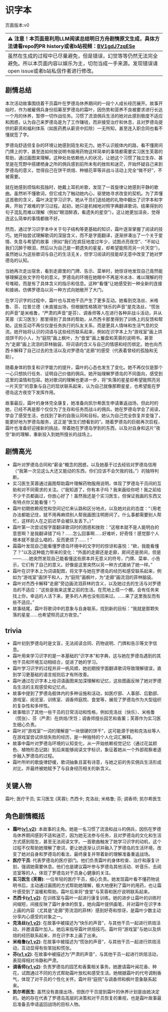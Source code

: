 # 识字本
页面版本:v0
 

| :warning: 注意！本页面是利用LLM阅读总结明日方舟剧情原文生成，具体方法请看repo的PR history或者b站视频：[BV1gdJ7zqESe](https://www.bilibili.com/video/BV1gdJ7zqESe/)         |
|:----------------------------|
| 虽然在生成的过程中已尽量避免，但是错误，幻觉等等仍然无法完全避免。所以本页面内容以娱乐为主，切勿当成一手来源。发现错误请open issue或者b站私信作者进行修改。|



## 剧情总结
本次活动故事围绕着干员霜叶在罗德岛休养期间的一段个人成长经历展开。故事开始时，作为被雇佣兵身份招募至罗德岛的霜叶，因伤势和营养不良被要求进行长达一个月的休养，暂停一切作战任务。习惯了流浪佣兵生活的她对此感到极度不适应和困惑，认为自己来罗德岛是为了工作赚钱，而非接受治疗和休息，且对罗德岛提供的薪资和福利体系（如医药费从薪资中扣除）一无所知，甚至连入职合同也看不懂就签了字。

罗德岛舒适但复杂的环境让她感到陌生和无力。她不认识舰体内的路，看不懂房间门牌上的字，甚至连如何按说明书服用药物这样简单的事情都需要实习医生芙蓉的帮助，通过画图来理解。这种处处依赖他人的状况，让她这个习惯了独立生存、甚至是在荒野中搭建栖身之所的佣兵感到前所未有的挫败和迷茫，开始怀疑自己来到罗德岛的意义，觉得自己在饼干烘焙、种植花草等非战斗活动上完全“做不好”，不被需要。

就在她感到烦恼和孤独时，她戴上耳机听歌，发现了一首旋律让她感到平静的歌曲。虽然听不懂歌词，但它成为了触动她内心，驱使她寻求改变的契机。为了弄懂这首歌的含义，霜叶决定学习识字。她从干员们送给她的礼物中翻出了识字本和字典，开始了艰难的学习过程。起初，她只是机械地对照字典翻译歌词，结果得到的句子混乱而难以理解（例如“眼泪醉酒，看遗失的星空”）。这让她更加沮丧，觉得连这么简单的事情都做不好。

然而，通过学习识字本中关于句子结构等更基础的知识，霜叶逐渐掌握了阅读的技巧。她开始尝试理解歌词的深层含义，而不是字面翻译，逐渐拼凑出了一个关于爱情、失意与希望的故事（例如“我们在疯狂地度过年少，试图点亮夜空”、“不如让我们沉醉于眼泪，然后以为自己是一颗遗失的星星，却希望能照亮另一片天空”）。虽然她认为这些歌词与自己的生活无关，但学习阅读的技能却无意中改变了她对罗德岛的认知。

当她再次走出宿舍，看到走廊里的门牌、告示、菜单时，她惊讶地发现自己竟然能够理解这些文字符号的意义。罗德岛的环境在她眼中不再是冷冰冰、难以理解的符号堆砌，而是有了具体含义的指示和信息。这种“看懂”让她感受到一种全新的连接和接纳，仿佛罗德岛以另一种方式向她敞开了大门。

在学习识字的过程中，霜叶也与其他干员产生了更多互动。她看到克洛丝、米格鲁、芬、拉普兰德（未直接出场，但根据性格猜测“快乐的声音”是克洛丝，“慌张的声音”是米格鲁，“严肃的声音”是芬）、调香师等人在进行各种非战斗活动，并从芙蓉（实习医生）那里得到了具体的帮助，从杰西卡那里得到了训练上的反馈和帮助。这些互动不再仅仅是任务执行的队友关系，而是更具人情味和生活气息的交流。她开始将认识的词语与这些经历联系起来，例如在识字本上为“游戏室”画上烘焙饼干的小人，为“庭院”画上枫叶，为“食堂”画上餐盘和芙蓉的说明书，甚至为“走廊”画上流泪的菲林脑袋，将词语的含义与自己的情感和经历绑定。她也向杰西卡解释了自己过去的生活以及对罗德岛“走廊”的感受（代表着曾经的孤独和无助）。

随着身体的恢复和识字能力的提升，霜叶的心态也发生了变化。她不再仅仅是那个一心只想执行任务、证明自己价值的佣兵。她开始理解罗德岛的不同面向，感受到这里的温情和包容。她对歌词的理解也更进一步，将“失落的星星却希望能照亮另一片天空”的意象与自己的现状联系起来，认为自己就像那颗星星，也希望能在罗德岛这方夜空下发挥作用。

故事最后，霜叶的身体完全康复，她准备向凯尔希医生申请重返战场，但此时的她，已经不再是那个仅仅为了生存和任务而战斗的佣兵。她在罗德岛学会了阅读，学会了感受生活，也找到了新的自我认同和目标。她认为自己完全恢复并变强了，能更好地为罗德岛服务，这正是“医生们想看到的”。随着罗德岛的巨舰再次启程，霜叶也准备好迎接新的挑战，带着她在罗德岛学到的东西，以及对自身和这片“夜空”新的理解，重新投入到她所擅长的战场上。
## 剧情高光
*   霜叶对罗德岛合同和“薪金”概念的困惑，以及她基于过去经验对罗德岛信用（“我第一次见这么大还又能动的东西，你们应该不会欠我的钱。”）的独特判断。
*   实习医生芙蓉通过画图帮助霜叶理解药物服用说明，体现了罗德岛干员间的互助和对不同需求的关注。（“我知道了，你有本子吗？我来画给你吧！我之前给不少干员都画过，你放心好了！虽然我还是个实习医生，但保证我画的东西又有特点你又能看懂！”）
*   霜叶初期依赖视觉和空间记忆来认路和区分地点，以及她对此的态度：“（用老办法都能记住，就不用再麻烦别人帮我画图注明房间了。什么事都需要别人帮忙，这样的人在之前迟早会被队友丢下。）”
*   霜叶第一次尝试按字面翻译歌词时的困惑和挫败：“这根本就不是人能明白的意思啊？是我翻译错了吗？......怎么回事啊......好难听，好奇怪！感觉那个人根本就不是这么唱的，反而更烦了......！”
*   霜霜叶发现自己能看懂罗德岛环境中的文字时的惊讶和喜悦：“欸，我能看懂了？”以及这种能力带来的变化：“外面的走廊还是走廊，房间还是房间，但是——......她突然发现自己能看懂这些原本并无意义的符号，门牌、菜单、小告示，它们有了自己的意义。好像是这里突然以另一种方式接纳了她一样。”
*   霜叶在识字本上为词语配图，将文字与她在罗德岛的经历和感受联系起来，例如为“游戏室”画饼干和人，为“庭院”画枫叶，为“走廊”画流泪的菲林脑袋。
*   霜叶对杰西卡解释“走廊”旁边画流泪菲林的含义，以及她过去的生活与对罗德岛的不适应：“这些是我来这里之前的生活。在荒地上搭一个棚，会有任务来找上你，幸运的人活下来，更多的人再也没有回来过。......来了这里我反而有些不适应。”
*   故事结尾，霜叶将歌词中的意象与自身联系，找到新的目标：“我就是那颗失落的星星......也希望照亮这方夜空。”
## trivia
*   霜叶初到罗德岛时是文盲，无法阅读合同、药物说明、门牌和告示等文字信息。
*   霜叶用来学习识字的是一本基础的“识字本”和字典，这与她在罗德岛遇到的其他干员和环境互动相结合，促进了她的学习。
*   霜叶学习识字的过程并非一帆风顺，她初期按字面翻译歌词导致理解错误，直到学习更基础的语言规则后才有所改善。
*   霜叶通过在识字本上给词语画图来加深理解和记忆，这些图画反映了她对罗德岛生活的主观感受和记忆点。
*   故事中提到了罗德岛舰体内的多种设施和活动，如医疗部、人事部、后勤部、游戏室、阅览室、训练室、调香师庭院、食堂等，展现了罗德岛作为大型组织的复杂性和多样性。
*   故事暗示了其他一些干员的日常活动和性格，例如克洛丝（快乐）、米格鲁（慌张）、芬（严肃）在烘焙/烹饪；调香师擅长园艺和香薰；芙蓉作为实习医生细心负责。
*   霜叶对“游戏室”一词的理解是“一块很硬的饼干”，这可能源于她和克洛丝等人在游戏室尝试烘焙失败的经历，是一种独特的个人化词汇解释。
*   故事中霜叶对罗德岛环境的认知变化，从一开始依赖视觉记忆（通过花盆颜色、植物形态记路）到后来能够阅读文字标识，象征着她从一个外部观察者逐步融入罗德岛的过程。
*   霜叶所听的歌旋律舒缓，歌词抽象且富有诗意，与她之前的务实佣兵生活形成对比，并最终被她赋予了与自身经历相关的新含义。
## 关键人物
霜叶; 医疗干员; 实习医生 (芙蓉); 杰西卡; 克洛丝; 米格鲁; 芬; 调香师; 凯尔希医生
## 角色剧情概括
-   **霜叶([v1](../chars/char_193_frostl.md),[v2](../char_v3/char_193_frostl.md))**: 本故事的主角。她是一名习惯了流浪和战斗的佣兵，因伤在罗德岛休养期间感到不适和迷茫，因为她无法参与任务，且对罗德岛的文化和生活方式感到陌生，甚至无法阅读文字。一首歌曲触发了她学习识字的动机，这个过程不仅帮助她理解了歌词，更让她逐渐认识并融入了罗德岛的生活环境，改变了她对自身和罗德岛的看法，最终康复并带着新的理解准备重返战场。
-   **医疗干员**: 代表罗德岛的医疗部门。他们负责霜叶的身体检查、治疗和康复计划，强调她需要休息。他们也是建议霜叶参与罗德岛其他活动、听音乐、去阅览室等的人，体现了罗德岛对干员身心健康的关注。
-   **实习医生 (芙蓉)**: 一位年轻的医疗干员，细心负责。她发现霜叶看不懂药物说明书后，主动通过画图的方式帮助她理解，极大地便利了霜叶的用药，也让霜叶感受到了温暖和帮助。霜叶后来将“食堂”与芙蓉和医疗说明联系起来。
-   **杰西卡([v1](../chars/char_235_jesica.md),[v2](../char_v3/char_235_jesica.md))**: 在训练室与霜叶一起进行康复训练。她的进步让霜叶的训练时间缩短，间接反映了霜叶身体的恢复。她向霜叶提供画笔，并对霜叶在识字本上画的内容（尤其是“走廊”旁流泪的菲林）感到好奇和惊讶，是霜叶少数主动分享内心感受的对象之一。
-   **克洛丝([v1](../chars/char_124_kroos.md),[v2](../char_v3/char_124_kroos.md))**: 在故事中被描述为“快乐的声音”，与其他干员一起进行烘焙活动，并邀请霜叶加入。她后来指导霜叶烘焙技巧。霜叶将“游戏室”与她以及烘焙的经历联系起来，并在识字本上画了出来。
-   **米格鲁([v1](../chars/char_122_beagle.md),[v2](../char_v3/char_122_beagle.md))**: 在故事中被描述为“慌张的声音”，与其他干员一起进行烘焙活动，互动显得有些笨拙和慌张。
-   **芬([v1](../chars/char_123_fang.md),[v2](../char_v3/char_123_fang.md))**: 在故事中被描述为“严肃的声音”，与其他干员一起进行烘焙活动，表现得相对冷静和严肃。
-   **调香师([v1](../chars/char_181_flower.md),[v2](../char_v3/char_181_flower.md))**: 负责罗德岛的园艺和香薰相关事务。她邀请霜叶闻花香、种花，试图通过不同的方式帮助霜叶放松和感受生活。她根据霜叶的代号调制香气，体现了对干员的个性化关怀。霜叶将“庭院”与调香师和枫叶意象联系起来。
-   **凯尔希医生**: 虽然没有直接出场，但医疗干员提到霜叶的休养计划是由她决定的。她的存在代表了罗德岛高层的决策和对干员恢复的重视，也是霜叶故事最后准备去申请返回战场的目标人物。